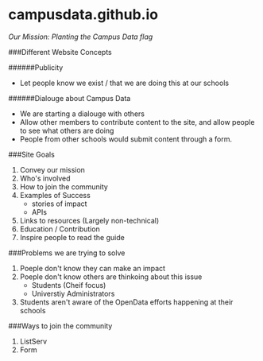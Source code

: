 campusdata.github.io
====================
*Our Mission: Planting the Campus Data flag*

###Different Website Concepts

######Publicity
- Let people know we exist / that we are doing this at our schools

######Dialouge about Campus Data
- We are starting a dialouge with others
- Allow other members to contribute content to the site, and allow people to see what others are doing
- People from other schools would submit content through a form.

###Site Goals
1. Convey our mission
2. Who's involved
3. How to join the community
4. Examples of Success
	- stories of impact
	- APIs
5. Links to resources (Largely non-technical)
6. Education / Contribution
7. Inspire people to read the guide

###Problems we are trying to solve
1. Poeple don't know they can make an impact
2. Poeple don't know others are thinkoing about this issue
	- Students (Cheif focus)
	- Universtiy Administrators
3. Students aren't aware of the OpenData efforts happening at their schools
	
###Ways to join the community
1. ListServ
2. Form 

